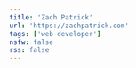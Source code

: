 ```yaml
---
title: 'Zach Patrick'
url: 'https://zachpatrick.com'
tags: ['web developer']
nsfw: false
rss: false
---
```

